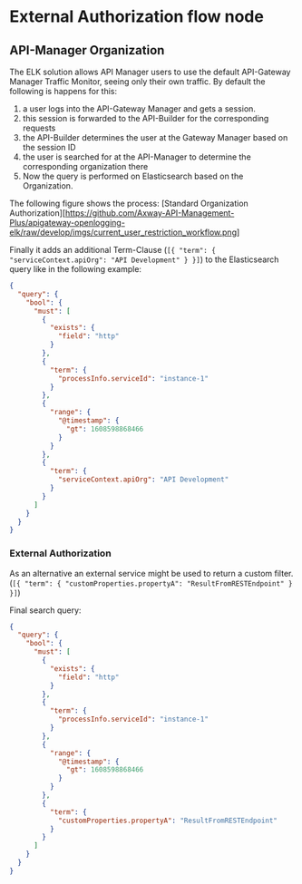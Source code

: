 # External Authorization flow node

## API-Manager Organization

The ELK solution allows API Manager users to use the default API-Gateway Manager Traffic Monitor, seeing only their own traffic. By default the following is happens for this:
1. a user logs into the API-Gateway Manager and gets a session.
2. this session is forwarded to the API-Builder for the corresponding requests
3. the API-Builder determines the user at the Gateway Manager based on the session ID
4. the user is searched for at the API-Manager to determine the corresponding organization there
5. Now the query is performed on Elasticsearch based on the Organization.

The following figure shows the process:
[Standard Organization Authorization][https://github.com/Axway-API-Management-Plus/apigateway-openlogging-elk/raw/develop/imgs/current_user_restriction_workflow.png]  

Finally it adds an additional Term-Clause (`[{ "term": { "serviceContext.apiOrg": "API Development" } }]`) to the Elasticsearch query like in the following example:  
```json
{
  "query": {
    "bool": {
      "must": [
        {
          "exists": {
            "field": "http"
          }
        },
        {
          "term": {
            "processInfo.serviceId": "instance-1"
          }
        },
        {
          "range": {
            "@timestamp": {
              "gt": 1608598868466
            }
          }
        },
        {
          "term": {
            "serviceContext.apiOrg": "API Development"
          }
        }
      ]
    }
  }
}
```

### External Authorization

As an alternative an external service might be used to return a custom filter. (`[{ "term": { "customProperties.propertyA": "ResultFromRESTEndpoint" } }]`)

Final search query:  
```json
{
  "query": {
    "bool": {
      "must": [
        {
          "exists": {
            "field": "http"
          }
        },
        {
          "term": {
            "processInfo.serviceId": "instance-1"
          }
        },
        {
          "range": {
            "@timestamp": {
              "gt": 1608598868466
            }
          }
        },
        {
          "term": {
            "customProperties.propertyA": "ResultFromRESTEndpoint"
          }
        }
      ]
    }
  }
}
```